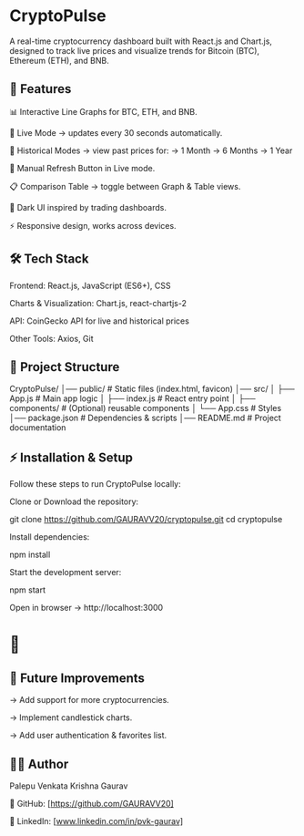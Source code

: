 # CryptoPulse

A real-time cryptocurrency dashboard built with React.js and Chart.js, designed to track live prices and visualize trends for Bitcoin (BTC), Ethereum (ETH), and BNB.

## 🚀 Features

📊 Interactive Line Graphs for BTC, ETH, and BNB.

🔴 Live Mode → updates every 30 seconds automatically.

📆 Historical Modes → view past prices for:
-> 1 Month
-> 6 Months
-> 1 Year

🔄 Manual Refresh Button in Live mode.

📋 Comparison Table → toggle between Graph & Table views.

🎨 Dark UI inspired by trading dashboards.

⚡ Responsive design, works across devices.

## 🛠️ Tech Stack

Frontend: React.js, JavaScript (ES6+), CSS

Charts & Visualization: Chart.js, react-chartjs-2

API: CoinGecko API
 for live and historical prices

Other Tools: Axios, Git

## 📂 Project Structure
CryptoPulse/
│── public/           # Static files (index.html, favicon)
│── src/
│   ├── App.js        # Main app logic
│   ├── index.js      # React entry point
│   ├── components/   # (Optional) reusable components
│   └── App.css       # Styles
│── package.json      # Dependencies & scripts
│── README.md         # Project documentation

## ⚡ Installation & Setup

Follow these steps to run CryptoPulse locally:

Clone or Download the repository:

git clone https://github.com/GAURAVV20/cryptopulse.git
cd cryptopulse


Install dependencies:

npm install


Start the development server:

npm start


Open in browser → http://localhost:3000

# 🎉


## 🔮 Future Improvements

-> Add support for more cryptocurrencies.

-> Implement candlestick charts.

-> Add user authentication & favorites list.


## 👨‍💻 Author

Palepu Venkata Krishna Gaurav

🐙 GitHub: [https://github.com/GAURAVV20]

💼 LinkedIn: [www.linkedin.com/in/pvk-gaurav]
